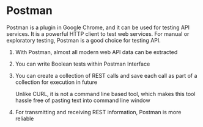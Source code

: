 # Postman

Postman is a plugin in Google Chrome, and it can be used for testing API services. It is a powerful HTTP client to test web services. For manual or exploratory testing, Postman is a good choice for testing API.

1. With Postman, almost all modern web API data can be extracted
2. You can write Boolean tests within Postman Interface
3. You can create a collection of REST calls and save each call as part of a collection for execution in future

   Unlike CURL, it is not a command line based tool, which makes this tool hassle free of pasting text into command line window

4. For transmitting and receiving REST information, Postman is more reliable

